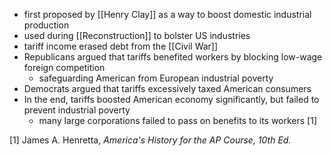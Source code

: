 - first proposed by [[Henry Clay]] as a way to boost domestic industrial production
- used during [[Reconstruction]] to bolster US industries
- tariff income erased debt from the [[Civil War]]
- Republicans argued that tariffs benefited workers by blocking low-wage foreign competition
	- safeguarding American from European industrial poverty
- Democrats argued that tariffs excessively taxed American consumers
- In the end, tariffs boosted American economy significantly, but failed to prevent industrial poverty
	- many large corporations failed to pass on benefits to its workers [1]

[1] James A. Henretta, *America's History for the AP Course, 10th Ed.*